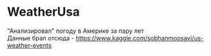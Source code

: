 # WeatherUsa
"Анализировал" погоду в Америке за пару лет  
Данные брал отсюда - https://www.kaggle.com/sobhanmoosavi/us-weather-events
